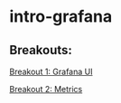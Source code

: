 # intro-grafana

## Breakouts:

[Breakout 1: Grafana UI ](breakout-1-Grafana-UI.md)

[Breakout 2: Metrics ](breakout-2-Metrics.md)

